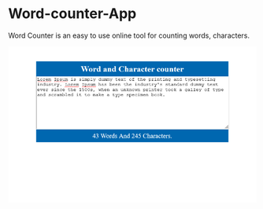 # Word-counter-App
Word Counter is an easy to use online tool for counting words, characters.



![Image of Counter](https://github.com/vivekkushwah16/Word-counter-App/blob/main/Screen%20Shot%202021-08-08%20at%2019.33.41.png)
